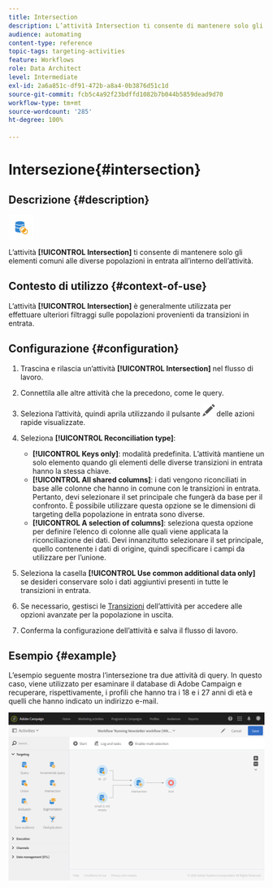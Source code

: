```yaml
---
title: Intersection
description: L’attività Intersection ti consente di mantenere solo gli elementi comuni alle diverse popolazioni in entrata all’interno dell’attività.
audience: automating
content-type: reference
topic-tags: targeting-activities
feature: Workflows
role: Data Architect
level: Intermediate
exl-id: 2a6a851c-df91-472b-a8a4-0b3876d51c1d
source-git-commit: fcb5c4a92f23bdffd1082b7b044b5859dead9d70
workflow-type: tm+mt
source-wordcount: '285'
ht-degree: 100%

---
```


# Intersezione{#intersection}

## Descrizione {#description}

![](assets/intersection.png)

L’attività **[!UICONTROL Intersection]** ti consente di mantenere solo gli elementi comuni alle diverse popolazioni in entrata all’interno dell’attività.

## Contesto di utilizzo {#context-of-use}

L’attività **[!UICONTROL Intersection]** è generalmente utilizzata per effettuare ulteriori filtraggi sulle popolazioni provenienti da transizioni in entrata.

## Configurazione {#configuration}

1. Trascina e rilascia un’attività **[!UICONTROL Intersection]** nel flusso di lavoro.
1. Connettila alle altre attività che la precedono, come le query.
1. Seleziona l’attività, quindi aprila utilizzando il pulsante ![](assets/edit_darkgrey-24px.png) delle azioni rapide visualizzate.
1. Seleziona **[!UICONTROL Reconciliation type]**:

   * **[!UICONTROL Keys only]**: modalità predefinita. L’attività mantiene un solo elemento quando gli elementi delle diverse transizioni in entrata hanno la stessa chiave.
   * **[!UICONTROL All shared columns]**: i dati vengono riconciliati in base alle colonne che hanno in comune con le transizioni in entrata. Pertanto, devi selezionare il set principale che fungerà da base per il confronto. È possibile utilizzare questa opzione se le dimensioni di targeting della popolazione in entrata sono diverse.
   * **[!UICONTROL A selection of columns]**: seleziona questa opzione per definire l’elenco di colonne alle quali viene applicata la riconciliazione dei dati. Devi innanzitutto selezionare il set principale, quello contenente i dati di origine, quindi specificare i campi da utilizzare per l’unione.

1. Seleziona la casella **[!UICONTROL Use common additional data only]** se desideri conservare solo i dati aggiuntivi presenti in tutte le transizioni in entrata.
1. Se necessario, gestisci le [Transizioni](../../automating/using/activity-properties.md) dell’attività per accedere alle opzioni avanzate per la popolazione in uscita.
1. Conferma la configurazione dell’attività e salva il flusso di lavoro.

## Esempio {#example}

L’esempio seguente mostra l’intersezione tra due attività di query. In questo caso, viene utilizzato per esaminare il database di Adobe Campaign e recuperare, rispettivamente, i profili che hanno tra i 18 e i 27 anni di età e quelli che hanno indicato un indirizzo e-mail.

![](assets/wkf_intersection_example.png)
